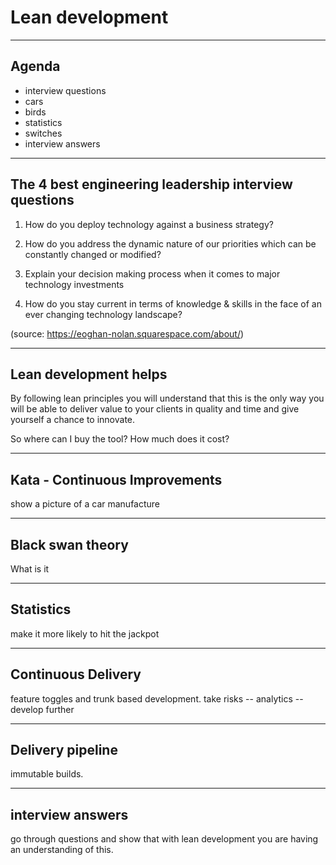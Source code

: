 Lean development
================



---

Agenda
-------------------------------------------------------

* interview questions
* cars
* birds
* statistics
* switches
* interview answers

---

The 4 best engineering leadership interview questions
-----------------------------------------------------

1. How do you deploy technology against a business strategy?

2. How do you address the dynamic nature of our priorities which can be constantly changed or modified?

3. Explain your decision making process when it comes to major technology investments

4. How do you stay current in terms of knowledge & skills in the face of an ever changing technology landscape?


(source: https://eoghan-nolan.squarespace.com/about/)

---

Lean development helps
-----------------------------------------------------

By following lean principles you will understand that this is the only way you will be able to deliver value to your clients in quality and time and give yourself a chance to innovate.

So where can I buy the tool? How much does it cost?

---

Kata - Continuous Improvements
------------------------------

show a picture of a car manufacture

---

Black swan theory
-----------------------------------------------------

What is it

**********

Statistics
-----------------------------------------------------

make it more likely to hit the jackpot

---

Continuous Delivery
-----------------------------------------------------

feature toggles and trunk based development.
take risks -- analytics -- develop further

---

Delivery pipeline
-----------------------------------------------------

immutable builds.

---

interview answers
-----------------------------------------------------

go through questions and show that with lean development you are having an understanding of this.
